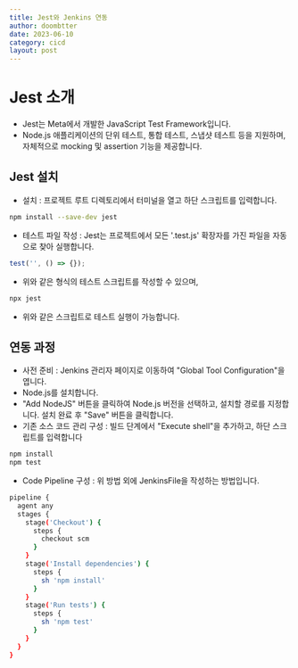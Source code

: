 ```yaml
---
title: Jest와 Jenkins 연동
author: doombtter
date: 2023-06-10
category: cicd
layout: post
---
```



# Jest 소개
- Jest는 Meta에서 개발한 JavaScript Test Framework입니다.
- Node.js 애플리케이션의 단위 테스트, 통합 테스트, 스냅샷 테스트 등을 지원하며, 자체적으로 mocking 및 assertion 기능을 제공합니다.

## Jest 설치
- 설치 : 프로젝트 루트 디렉토리에서 터미널을 열고 하단 스크립트를 입력합니다.
``` sh
npm install --save-dev jest
``` 
- 테스트 파일 작성 : Jest는 프로젝트에서 모든 '.test.js' 확장자를 가진 파일을 자동으로 찾아 실행합니다.
```js
test('', () => {});
```
- 위와 같은 형식의 테스트 스크립트를 작성할 수 있으며,
```sh
npx jest
```
- 위와 같은 스크립트로 테스트 실행이 가능합니다.
## 연동 과정
- 사전 준비 : Jenkins 관리자 페이지로 이동하여  "Global Tool Configuration"을 엽니다.
- Node.js를 설치합니다.
- "Add NodeJS" 버튼을 클릭하여 Node.js 버전을 선택하고, 설치할 경로를 지정합니다. 설치 완료 후 "Save" 버튼을 클릭합니다.
- 기존 소스 코드 관리 구성 : 빌드 단계에서 "Execute shell"을 추가하고,  하단 스크립트를 입력합니다
``` sh
npm install
npm test
``` 
- Code Pipeline 구성 : 위 방법 외에 JenkinsFile을 작성하는 방법입니다.
``` sh
pipeline {
  agent any
  stages {
    stage('Checkout') {
      steps {
        checkout scm
      }
    }
    stage('Install dependencies') {
      steps {
        sh 'npm install'
      }
    }
    stage('Run tests') {
      steps {
        sh 'npm test'
      }
    }
  }
}
```